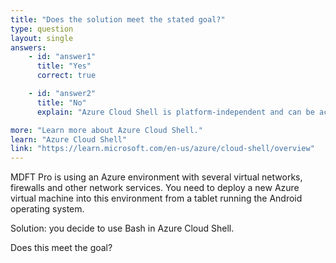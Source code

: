 ```yaml
---
title: "Does the solution meet the stated goal?"
type: question
layout: single
answers:
    - id: "answer1"
      title: "Yes"
      correct: true

    - id: "answer2"
      title: "No"
      explain: "Azure Cloud Shell is platform-independent and can be accessed from any device with a modern web browser. The Bash environment in Cloud Shell provides all the necessary tools to create and manage Azure resources, including virtual machines, regardless of the device you're using to access it."

more: "Learn more about Azure Cloud Shell."
learn: "Azure Cloud Shell"
link: "https://learn.microsoft.com/en-us/azure/cloud-shell/overview"
---
```


MDFT Pro is using an Azure environment with several virtual networks, firewalls and other network services. You need to deploy a new Azure virtual machine into this environment from a tablet running the Android operating system. 

Solution: you decide to use Bash in Azure Cloud Shell. 

Does this meet the goal?
